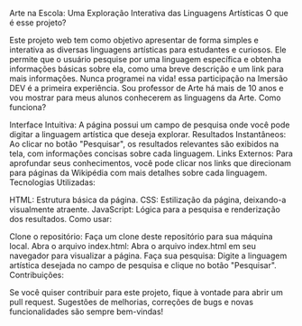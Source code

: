 Arte na Escola: Uma Exploração Interativa das Linguagens Artísticas
O que é esse projeto?

Este projeto web tem como objetivo apresentar de forma simples e interativa as diversas linguagens artísticas para estudantes e curiosos. Ele permite que o usuário pesquise por uma linguagem específica e obtenha informações básicas sobre ela, como uma breve descrição e um link para mais informações.
Nunca programei na vida! essa participação na Imersão DEV é a primeira experiência. Sou professor de Arte há mais de 10 anos e vou mostrar para meus alunos conhecerem as linguagens da Arte.
Como funciona?

Interface Intuitiva: A página possui um campo de pesquisa onde você pode digitar a linguagem artística que deseja explorar.
Resultados Instantâneos: Ao clicar no botão "Pesquisar", os resultados relevantes são exibidos na tela, com informações concisas sobre cada linguagem.
Links Externos: Para aprofundar seus conhecimentos, você pode clicar nos links que direcionam para páginas da Wikipédia com mais detalhes sobre cada linguagem.
Tecnologias Utilizadas:

HTML: Estrutura básica da página.
CSS: Estilização da página, deixando-a visualmente atraente.
JavaScript: Lógica para a pesquisa e renderização dos resultados.
Como usar:

Clone o repositório: Faça um clone deste repositório para sua máquina local.
Abra o arquivo index.html: Abra o arquivo index.html em seu navegador para visualizar a página.
Faça sua pesquisa: Digite a linguagem artística desejada no campo de pesquisa e clique no botão "Pesquisar".
Contribuições:

Se você quiser contribuir para este projeto, fique à vontade para abrir um pull request. Sugestões de melhorias, correções de bugs e novas funcionalidades são sempre bem-vindas!
